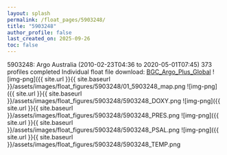 ```yaml
---
layout: splash
permalink: /float_pages/5903248/
title: "5903248"
author_profile: false
last_created_on: 2025-09-26
toc: false
---
```

 
5903248: Argo Australia (2010-02-23T04:36 to 2020-05-01T07:45)
373 profiles completed
Individual float file download: [BGC_Argo_Plus_Global](https://ftp.soest.hawaii.edu/bgc_argo_plus/Individual_Floats/outliers_removed/5903248_Sprof_processed.nc)
![img-png]({{ site.url }}{{ site.baseurl }}/assets/images/float_figures/5903248/01_5903248_map.png
![img-png]({{ site.url }}{{ site.baseurl }}/assets/images/float_figures/5903248/5903248_DOXY.png
![img-png]({{ site.url }}{{ site.baseurl }}/assets/images/float_figures/5903248/5903248_PRES.png
![img-png]({{ site.url }}{{ site.baseurl }}/assets/images/float_figures/5903248/5903248_PSAL.png
![img-png]({{ site.url }}{{ site.baseurl }}/assets/images/float_figures/5903248/5903248_TEMP.png
